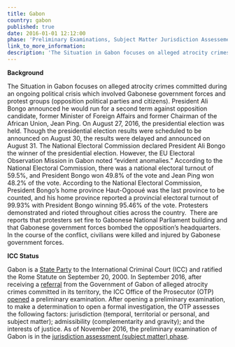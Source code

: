 ```yaml
---
title: Gabon
country: gabon
published: true
date: 2016-01-01 12:12:00
phase: 'Preliminary Examinations, Subject Matter Jurisdiction Assessement'
link_to_more_information:
description: 'The Situation in Gabon focuses on alleged atrocity crimes committed during an ongoing political crisis, following disputed 2016 presidential elections results, which involved Gabonese government forces and protest groups (opposition political parties and citizens).  The preliminary examination is in the jurisdiction assessment phase.'
---
```



**Background**

The Situation in Gabon focuses on alleged atrocity crimes committed during an ongoing political crisis which involved Gabonese government forces and protest groups (opposition political parties and citizens). President Ali Bongo announced he would run for a second term against opposition candidate, former Minister of Foreign Affairs and former Chairman of the African Union, Jean Ping. On August 27, 2016, the presidential election was held. Though the presidential election results were scheduled to be announced on August 30, the results were delayed and announced on August 31. The National Electoral Commission declared President Ali Bongo the winner of the presidential election. However, the EU Electoral Observation Mission in Gabon noted “evident anomalies.” According to the National Electoral Commission, there was a national electoral turnout of 59.5%, and President Bongo won 49.8% of the vote and Jean Ping won 48.2% of the vote. According to the National Electoral Commission, President Bongo’s home province Haut-Ogoou&eacute; was the last province to be counted, and his home province reported a provincial electoral turnout of 99.93% with President Bongo winning 95.46% of the vote. Protesters demonstrated and rioted throughout cities across the country.&nbsp; There are reports that protesters set fire to Gabonese National Parliament building and that Gabonese government forces bombed the opposition’s headquarters. In the course of the conflict, civilians were killed and injured by Gabonese government forces.

**ICC Status**

Gabon is a [State Party](https://asp.icc-cpi.int/en_menus/asp/states%20parties/african%20states/Pages/gabon.aspx) to the International Criminal Court (ICC) and ratified the Rome Statute on September 20, 2000. In September 2016, after receiving a [referral](https://www.icc-cpi.int/iccdocs/otp/Referral-Gabon.pdf) from the Government of Gabon of alleged atrocity crimes committed in its territory, the ICC Office of the Prosecutor (OTP) [opened](https://www.icc-cpi.int/Pages/item.aspx?name=160929-otp-stat-gabon) a preliminary examination. After opening a preliminary examination, to make a determination to open a formal investigation, the OTP assesses the following factors: jurisdiction (temporal, territorial or personal, and subject matter); admissibility (complementarity and gravity); and the interests of justice. As of November 2016, the preliminary examination of Gabon is in the [jurisdiction assessment (subject matter) phase](https://www.icc-cpi.int/iccdocs/otp/161114-otp-rep-PE_ENG.pdf). &nbsp; &nbsp;&nbsp;&nbsp;